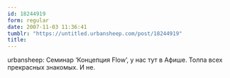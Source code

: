 ```yaml
---
id: 18244919
form: regular
date: 2007-11-03 11:36:41
tumblr: "https://untitled.urbansheep.com/post/18244919"
title:
---
```


<p>urbansheep: Семинар &lsquo;Концепция Flow&rsquo;, у нас тут в Афише. Толпа всех прекрасных знакомых. И не.</p>

